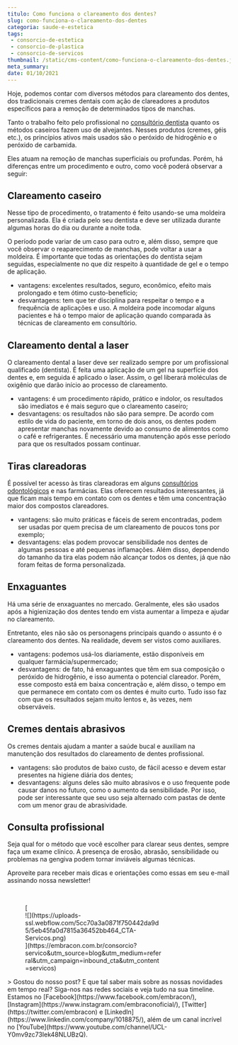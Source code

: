 ```yaml
---
titulo: Como funciona o clareamento dos dentes?
slug: como-funciona-o-clareamento-dos-dentes
categoria: saude-e-estetica
tags:
 - consorcio-de-estetica
 - consorcio-de-plastica
 - consorcio-de-servicos
thumbnail: /static/cms-content/como-funciona-o-clareamento-dos-dentes.jpg
meta_summary: 
date: 01/10/2021
---
```

Hoje, podemos contar com diversos métodos para clareamento dos dentes, dos tradicionais cremes dentais com ação de clareadores a produtos específicos para a remoção de determinados tipos de manchas.

Tanto o trabalho feito pelo profissional no [consultório dentista](https://saude.ig.com.br/2017-03-20/dicas-para-manter-saude-bucal.html) quanto os métodos caseiros fazem uso de alvejantes. Nesses produtos (cremes, géis etc.), os princípios ativos mais usados são o peróxido de hidrogênio e o peróxido de carbamida.

Eles atuam na remoção de manchas superficiais ou profundas. Porém, há diferenças entre um procedimento e outro, como você poderá observar a seguir:

Clareamento caseiro
-------------------

Nesse tipo de procedimento, o tratamento é feito usando-se uma moldeira personalizada. Ela é criada pelo seu dentista e deve ser utilizada durante algumas horas do dia ou durante a noite toda.

O período pode variar de um caso para outro e, além disso, sempre que você observar o reaparecimento de manchas, pode voltar a usar a moldeira. É importante que todas as orientações do dentista sejam seguidas, especialmente no que diz respeito à quantidade de gel e o tempo de aplicação.

- vantagens: excelentes resultados, seguro, econômico, efeito mais prolongado e tem ótimo custo-benefício;
- desvantagens: tem que ter disciplina para respeitar o tempo e a frequência de aplicações e uso. A moldeira pode incomodar alguns pacientes e há o tempo maior de aplicação quando comparada às técnicas de clareamento em consultório.

Clareamento dental a laser
--------------------------

O clareamento dental a laser deve ser realizado sempre por um profissional qualificado (dentista). É feita uma aplicação de um gel na superfície dos dentes e, em seguida é aplicado o laser. Assim, o gel liberará moléculas de oxigênio que darão início ao processo de clareamento.

- vantagens: é um procedimento rápido, prático e indolor, os resultados são imediatos e é mais seguro que o clareamento caseiro;
- desvantagens: os resultados não são para sempre. De acordo com estilo de vida do paciente, em torno de dois anos, os dentes podem apresentar manchas novamente devido ao consumo de alimentos como o café e refrigerantes. É necessário uma manutenção após esse período para que os resultados possam continuar.

Tiras clareadoras
-----------------

É possível ter acesso às tiras clareadoras em alguns [consultórios odontológicos](https://www.terra.com.br/vida-e-estilo/saude/saude-bucal/boa-higiene-oral/dicas-que-ajudarao-a-cuidar-dos-dentes-com-aparelho,9d3458b29b646294d1706b7775c7996awh3nogy8.html) e nas farmácias. Elas oferecem resultados interessantes, já que ficam mais tempo em contato com os dentes e têm uma concentração maior dos compostos clareadores.

- vantagens: são muito práticas e fáceis de serem encontradas, podem ser usadas por quem precisa de um clareamento de poucos tons por exemplo;
- desvantagens: elas podem provocar sensibilidade nos dentes de algumas pessoas e até pequenas inflamações. Além disso, dependendo do tamanho da tira elas podem não alcançar todos os dentes, já que não foram feitas de forma personalizada.

Enxaguantes
-----------

Há uma série de enxaguantes no mercado. Geralmente, eles são usados após a higienização dos dentes tendo em vista aumentar a limpeza e ajudar no clareamento.

Entretanto, eles não são os personagens principais quando o assunto é o clareamento dos dentes. Na realidade, devem ser vistos como auxiliares.

- vantagens: podemos usá-los diariamente, estão disponíveis em qualquer farmácia/supermercado;
- desvantagens: de fato, há enxaguantes que têm em sua composição o peróxido de hidrogênio, e isso aumenta o potencial clareador. Porém, esse composto está em baixa concentração e, além disso, o tempo em que permanece em contato com os dentes é muito curto. Tudo isso faz com que os resultados sejam muito lentos e, às vezes, nem observáveis.

Cremes dentais abrasivos
------------------------

Os cremes dentais ajudam a manter a saúde bucal e auxiliam na manutenção dos resultados do clareamento de dentes profissional.

- vantagens: são produtos de baixo custo, de fácil acesso e devem estar presentes na higiene diária dos dentes;
- desvantagens: alguns deles são muito abrasivos e o uso frequente pode causar danos no futuro, como o aumento da sensibilidade. Por isso, pode ser interessante que seu uso seja alternado com pastas de dente com um menor grau de abrasividade.

Consulta profissional
---------------------

Seja qual for o método que você escolher para clarear seus dentes, sempre faça um exame clínico. A presença de erosão, abrasão, sensibilidade ou problemas na gengiva podem tornar inviáveis algumas técnicas.

Aproveite para receber mais dicas e orientações como essas em seu e-mail assinando nossa newsletter!

‍

<figure class="w-richtext-figure-type-image w-richtext-align-center" style="max-width:310px">[<div>![](https://uploads-ssl.webflow.com/5cc70a3a0871f750442da9d5/5eb45fa0d7815a36452bb464_CTA-Servicos.png)</div>](https://embracon.com.br/consorcio?servico&utm_source=blog&utm_medium=referral&utm_campaign=inbound_cta&utm_content=servicos)</figure>> Gostou do nosso post? E que tal saber mais sobre as nossas novidades em tempo real? Siga-nos nas redes sociais e veja tudo na sua timeline. Estamos no [Facebook](https://www.facebook.com/embracon/), [Instagram](https://www.instagram.com/embraconoficial/), [Twitter](https://twitter.com/embracon) e [LinkedIn](https://www.linkedin.com/company/1018875/), além de um canal incrível no [YouTube](https://www.youtube.com/channel/UCL-Y0mv9zc73Iek48NLUBzQ).

‍
